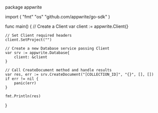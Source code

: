 package appwrite

import (
    "fmt"
    "os"
    "github.com/appwrite/go-sdk"
)

func main() {
    // Create a Client
    var client := appwrite.Client{}

    // Set Client required headers
    client.SetProject("")

    // Create a new Database service passing Client
    var srv := appwrite.Database{
        client: &client
    }

    // Call CreateDocument method and handle results
    var res, err := srv.CreateDocument("[COLLECTION_ID]", "{}", [], [])
    if err != nil {
        panic(err)
    }

    fmt.Println(res)
}